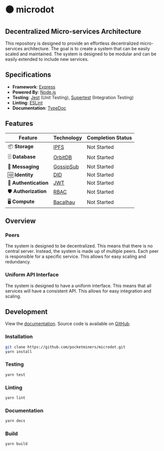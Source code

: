# 🟠 microdot

## Decentralized Micro-services Architecture

This repository is designed to provide an effortless decentralized micro-services architecture. The goal is to create a system that can be easily scaled and maintained. The system is designed to be modular and can be easily extended to include new services.

## Specifications

- **Framework**: [Express](https://expressjs.com/)
- **Powered By**: [Node.js](https://nodejs.org/)
- **Testing**: [Jest](https://jestjs.io/) (Unit Testing), [Supertest](https://github.com/visionmedia/supertest) (Integration Testing)
- **Linting**: [ESLint](https://eslint.org/)
- **Documentation**: [TypeDoc](https://typedoc.org/)

## Features

| Feature          | Technology                                                                 | Completion Status |
|------------------|-----------------------------------------------------------------------------|-------------------|
| 📦 **Storage**   | [IPFS](https://ipfs.tech/)                                                  | Not Started       |
| 🗄️ **Database**  | [OrbitDB](https://orbitdb.org/)                                             | Not Started       |
| 💬 **Messaging** | [GossipSub](https://docs.libp2p.io/concepts/publish-subscribe/)             | Not Started       |
| 🆔 **Identity**  | [DID](https://www.w3.org/TR/did-core/)                                      | Not Started       |
| 🔑 **Authentication** | [JWT](https://jwt.io/)                                                 | Not Started       |
| 🛡️ **Authorization** | [RBAC](https://en.wikipedia.org/wiki/Role-based_access_control)         | Not Started       |
| 🖥️ **Compute**   | [Bacalhau](https://www.bacalhau.org/)                                       | Not Started       |

## Overview

### Peers 

The system is designed to be decentralized. This means that there is no central server. Instead, the system is made up of multiple peers. Each peer is responsible for a specific service. This allows for easy scaling and redundancy.


### Uniform API Interface

The system is designed to have a uniform interface. This means that all services will have a consistent API. This allows for easy integration and scaling.

## Development

View the [documentation](https://pocketminers.github.io/microdot/).  Source code is available on [GitHub](https://github.com/pocketminers/microdot).

### Installation

```bash
git clone https://github.com/pocketminers/microdot.git
yarn install
```

### Testing

```bash
yarn test
```

### Linting

```bash
yarn lint
```

### Documentation

```bash
yarn docs
```

### Build

```bash
yarn build
```
